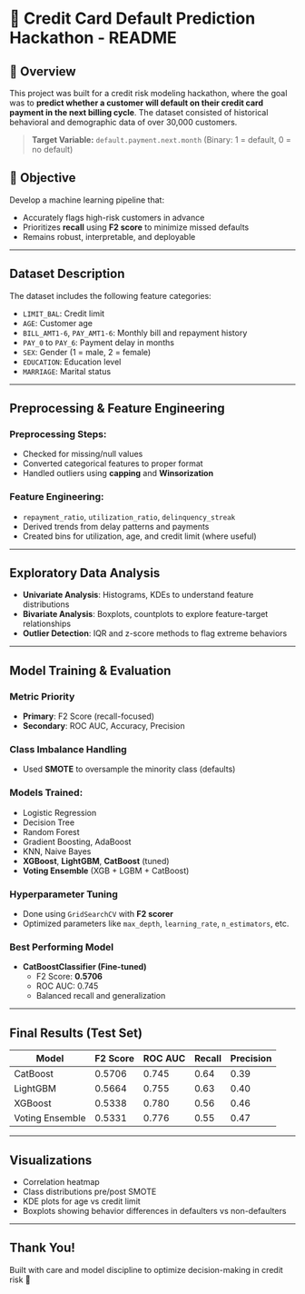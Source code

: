 # 🏦 Credit Card Default Prediction Hackathon - README

## 📘 Overview
This project was built for a credit risk modeling hackathon, where the goal was to **predict whether a customer will default on their credit card payment in the next billing cycle**. The dataset consisted of historical behavioral and demographic data of over 30,000 customers.

> **Target Variable:** `default.payment.next.month` (Binary: 1 = default, 0 = no default)

## 🎯 Objective
Develop a machine learning pipeline that:
- Accurately flags high-risk customers in advance
- Prioritizes **recall** using **F2 score** to minimize missed defaults
- Remains robust, interpretable, and deployable

---

##  Dataset Description

The dataset includes the following feature categories:

- `LIMIT_BAL`: Credit limit
- `AGE`: Customer age
- `BILL_AMT1-6`, `PAY_AMT1-6`: Monthly bill and repayment history
- `PAY_0` to `PAY_6`: Payment delay in months
- `SEX`: Gender (1 = male, 2 = female)
- `EDUCATION`: Education level
- `MARRIAGE`: Marital status

---

##  Preprocessing & Feature Engineering

###  Preprocessing Steps:
- Checked for missing/null values
- Converted categorical features to proper format
- Handled outliers using **capping** and **Winsorization**

###  Feature Engineering:
- `repayment_ratio`, `utilization_ratio`, `delinquency_streak`
- Derived trends from delay patterns and payments
- Created bins for utilization, age, and credit limit (where useful)

---

##  Exploratory Data Analysis

- **Univariate Analysis**: Histograms, KDEs to understand feature distributions
- **Bivariate Analysis**: Boxplots, countplots to explore feature-target relationships
- **Outlier Detection**: IQR and z-score methods to flag extreme behaviors

---

##  Model Training & Evaluation

###  Metric Priority
- **Primary**: F2 Score (recall-focused)
- **Secondary**: ROC AUC, Accuracy, Precision

###  Class Imbalance Handling
- Used **SMOTE** to oversample the minority class (defaults)

###  Models Trained:
- Logistic Regression
- Decision Tree
- Random Forest
- Gradient Boosting, AdaBoost
- KNN, Naive Bayes
- **XGBoost**, **LightGBM**, **CatBoost** (tuned)
- **Voting Ensemble** (XGB + LGBM + CatBoost)

###  Hyperparameter Tuning
- Done using `GridSearchCV` with **F2 scorer**
- Optimized parameters like `max_depth`, `learning_rate`, `n_estimators`, etc.

###  Best Performing Model
- **CatBoostClassifier (Fine-tuned)**
  - F2 Score: **0.5706**
  - ROC AUC: 0.745
  - Balanced recall and generalization

---

##  Final Results (Test Set)

| Model         | F2 Score | ROC AUC | Recall | Precision |
|---------------|----------|---------|--------|-----------|
| CatBoost      | 0.5706 | 0.745   | 0.64   | 0.39      |
| LightGBM      | 0.5664   | 0.755   | 0.63   | 0.40      |
| XGBoost       | 0.5338   | 0.780 | 0.56 | 0.46      |
| Voting Ensemble | 0.5331 | 0.776   | 0.55   | 0.47 |

---

##  Visualizations
- Correlation heatmap
- Class distributions pre/post SMOTE
- KDE plots for age vs credit limit
- Boxplots showing behavior differences in defaulters vs non-defaulters


---

##  Thank You!
Built with care and model discipline to optimize decision-making in credit risk 🚀

